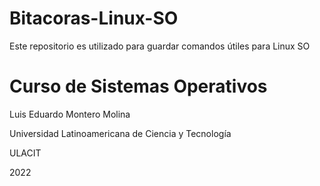 # Bitacoras-Linux-SO
Este repositorio es utilizado para guardar comandos útiles para Linux SO
# Curso de Sistemas Operativos

 

Luis Eduardo Montero Molina

Universidad Latinoamericana de Ciencia y Tecnología

ULACIT

2022
